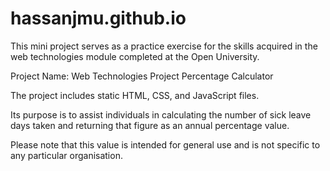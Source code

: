 # hassanjmu.github.io
This mini project serves as a practice exercise for the skills acquired in the web technologies module completed at the Open University. 

Project Name: Web Technologies Project Percentage Calculator

The project includes static HTML, CSS, and JavaScript files. 

Its purpose is to assist individuals in calculating the number of sick leave days taken and returning that figure as an annual percentage value. 

Please note that this value is intended for general use and is not specific to any particular organisation.
